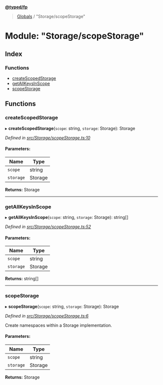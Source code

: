 **[@typed/fp](../README.md)**

> [Globals](../globals.md) / "Storage/scopeStorage"

# Module: "Storage/scopeStorage"

## Index

### Functions

* [createScopedStorage](_storage_scopestorage_.md#createscopedstorage)
* [getAllKeysInScope](_storage_scopestorage_.md#getallkeysinscope)
* [scopeStorage](_storage_scopestorage_.md#scopestorage)

## Functions

### createScopedStorage

▸ **createScopedStorage**(`scope`: string, `storage`: Storage): Storage

*Defined in [src/Storage/scopeStorage.ts:10](https://github.com/TylorS/typed-fp/blob/559f273/src/Storage/scopeStorage.ts#L10)*

#### Parameters:

Name | Type |
------ | ------ |
`scope` | string |
`storage` | Storage |

**Returns:** Storage

___

### getAllKeysInScope

▸ **getAllKeysInScope**(`scope`: string, `storage`: Storage): string[]

*Defined in [src/Storage/scopeStorage.ts:52](https://github.com/TylorS/typed-fp/blob/559f273/src/Storage/scopeStorage.ts#L52)*

#### Parameters:

Name | Type |
------ | ------ |
`scope` | string |
`storage` | Storage |

**Returns:** string[]

___

### scopeStorage

▸ **scopeStorage**(`scope`: string, `storage`: Storage): Storage

*Defined in [src/Storage/scopeStorage.ts:6](https://github.com/TylorS/typed-fp/blob/559f273/src/Storage/scopeStorage.ts#L6)*

Create namespaces within a Storage implementation.

#### Parameters:

Name | Type |
------ | ------ |
`scope` | string |
`storage` | Storage |

**Returns:** Storage
